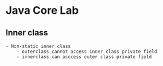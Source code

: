 # Java Core Lab

## Inner class
    - Non-static inner class
        - outerclass cannot access inner class private field
        - innerclass can acccess outer class private field